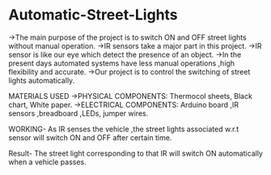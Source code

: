 # Automatic-Street-Lights
->The main purpose of the project is to switch ON and OFF street lights without manual operation.
->IR sensors take a major part in this project.
->IR sensor is like our eye which detect the presence of an object.
->In the present days automated systems have less manual operations ,high flexibility and accurate.
->Our project is to control the switching of street lights automatically.

MATERIALS USED
->PHYSICAL COMPONENTS:
  Thermocol sheets,
  Black chart,
  White paper.
->ELECTRICAL COMPONENTS:
  Arduino board ,IR sensors ,breadboard ,LEDs, jumper wires.
 
 WORKING-
 As IR senses the vehicle ,the street lights associated w.r.t sensor will switch ON and OFF after certain time.

  
 Result-
 The street light corresponding to that IR will switch ON automatically when a vehicle passes.

  

